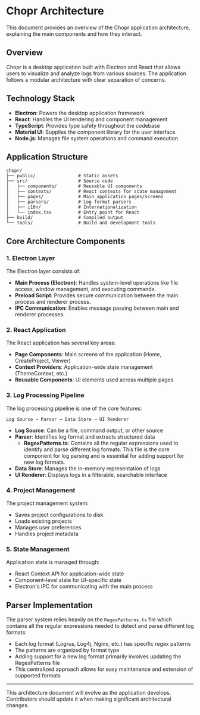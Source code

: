 # Chopr Architecture

This document provides an overview of the Chopr application architecture, explaining the main components and how they interact.

## Overview

Chopr is a desktop application built with Electron and React that allows users to visualize and analyze logs from various sources. The application follows a modular architecture with clear separation of concerns.

## Technology Stack

- **Electron**: Powers the desktop application framework
- **React**: Handles the UI rendering and component management
- **TypeScript**: Provides type safety throughout the codebase
- **Material UI**: Supplies the component library for the user interface
- **Node.js**: Manages file system operations and command execution

## Application Structure

```
chopr/
├── public/                # Static assets
├── src/                   # Source code
│   ├── components/        # Reusable UI components
│   ├── contexts/          # React contexts for state management
│   ├── pages/             # Main application pages/screens
│   ├── parsers/           # Log format parsers
│   ├── i18n/              # Internationalization
│   └── index.tsx          # Entry point for React
├── build/                 # Compiled output
└── tools/                 # Build and development tools
```

## Core Architecture Components

### 1. Electron Layer

The Electron layer consists of:

- **Main Process (Electron)**: Handles system-level operations like file access, window management, and executing commands.
- **Preload Script**: Provides secure communication between the main process and renderer process.
- **IPC Communication**: Enables message passing between main and renderer processes.

### 2. React Application

The React application has several key areas:

- **Page Components**: Main screens of the application (Home, CreateProject, Viewer)
- **Context Providers**: Application-wide state management (ThemeContext, etc.)
- **Reusable Components**: UI elements used across multiple pages

### 3. Log Processing Pipeline

The log processing pipeline is one of the core features:

```
Log Source → Parser → Data Store → UI Renderer
```

- **Log Source**: Can be a file, command output, or other source
- **Parser**: Identifies log format and extracts structured data
  - **RegexPatterns.ts**: Contains all the regular expressions used to identify and parse different log formats. This file is the core component for log parsing and is essential for adding support for new log formats.
- **Data Store**: Manages the in-memory representation of logs
- **UI Renderer**: Displays logs in a filterable, searchable interface

### 4. Project Management

The project management system:

- Saves project configurations to disk
- Loads existing projects
- Manages user preferences
- Handles project metadata

### 5. State Management

Application state is managed through:

- React Context API for application-wide state
- Component-level state for UI-specific state
- Electron's IPC for communicating with the main process

## Parser Implementation

The parser system relies heavily on the `RegexPatterns.ts` file which contains all the regular expressions needed to detect and parse different log formats:

- Each log format (Logrus, Log4j, Nginx, etc.) has specific regex patterns
- The patterns are organized by format type
- Adding support for a new log format primarily involves updating the RegexPatterns file
- This centralized approach allows for easy maintenance and extension of supported formats

---

This architecture document will evolve as the application develops. Contributors should update it when making significant architectural changes.
